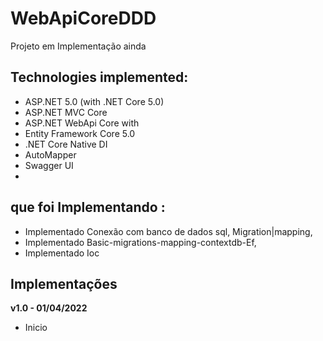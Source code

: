 # WebApiCoreDDD

Projeto em Implementação ainda

## Technologies implemented:

- ASP.NET 5.0 (with .NET Core 5.0)
- ASP.NET MVC Core 
- ASP.NET WebApi Core with
- Entity Framework Core 5.0
- .NET Core Native DI
- AutoMapper
- Swagger UI
- 
## que foi Implementando :
- Implementado Conexão com banco de dados sql, Migration|mapping,
- Implementado Basic-migrations-mapping-contextdb-Ef,
- Implementado Ioc


## Implementações

**v1.0 - 01/04/2022**
- Inicio

